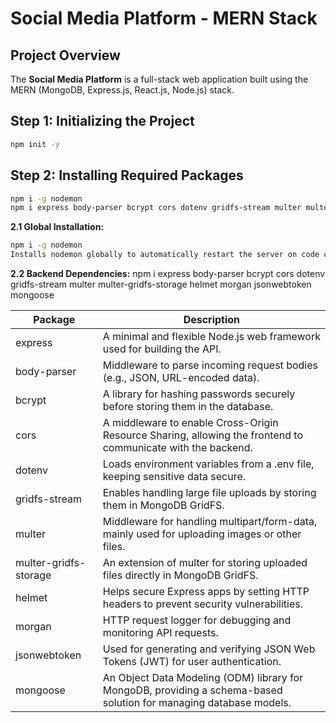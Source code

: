 # Social Media Platform - MERN Stack

## **Project Overview**
The **Social Media Platform** is a full-stack web application built using the MERN (MongoDB, Express.js, React.js, Node.js) stack.

## **Step 1: Initializing the Project**
```bash
npm init -y
```
## **Step 2: Installing Required Packages**
```bash
npm i -g nodemon
npm i express body-parser bcrypt cors dotenv gridfs-stream multer multer-gridfs-storage helmet morgan jsonwebtoken mongoose
```
**2.1 Global Installation:**
```bash
npm i -g nodemon
Installs nodemon globally to automatically restart the server on code changes.
```
**2.2 Backend Dependencies:**
npm i express body-parser bcrypt cors dotenv gridfs-stream multer multer-gridfs-storage helmet morgan jsonwebtoken mongoose

Package                 | Description
------------------------|---------------------------------------------------------
express                | A minimal and flexible Node.js web framework used for building the API.
body-parser            | Middleware to parse incoming request bodies (e.g., JSON, URL-encoded data).
bcrypt                 | A library for hashing passwords securely before storing them in the database.
cors                   | A middleware to enable Cross-Origin Resource Sharing, allowing the frontend to communicate with the backend.
dotenv                 | Loads environment variables from a .env file, keeping sensitive data secure.
gridfs-stream         | Enables handling large file uploads by storing them in MongoDB GridFS.
multer                 | Middleware for handling multipart/form-data, mainly used for uploading images or other files.
multer-gridfs-storage  | An extension of multer for storing uploaded files directly in MongoDB GridFS.
helmet                 | Helps secure Express apps by setting HTTP headers to prevent security vulnerabilities.
morgan                 | HTTP request logger for debugging and monitoring API requests.
jsonwebtoken           | Used for generating and verifying JSON Web Tokens (JWT) for user authentication.
mongoose               | An Object Data Modeling (ODM) library for MongoDB, providing a schema-based solution for managing database models.